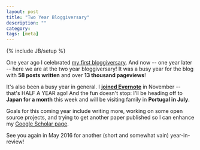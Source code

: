 ```yaml
---
layout: post
title: "Two Year Bloggiversary"
description: ""
category: 
tags: [meta]
---
```

{% include JB/setup %}

One year ago I celebrated [my first bloggiversary][1]. And now -- one year later -- here we are at the two year bloggiversary! It was a busy year for the blog with **58 posts written** and over **13 thousand pageviews**!

It's also been a busy year in general. I [**joined Evernote**][2] in November -- that's HALF A YEAR ago! And the fun doesn't stop: I'll be heading off to **Japan for a month** this week and will be visiting family in **Portugal in July**. 

Goals for this coming year include writing more, working on some open source projects, and trying to get another paper published so I can enhance my [Google Scholar page][3].

See you again in May 2016 for another (short and somewhat vain) year-in-review!

[1]: http://mark.gg/2014/05/01/one-year-bloggiversary/
[2]: http://mark.gg/2014/11/10/hello-world-evernote/
[3]: https://scholar.google.com/citations?user=orfurNwAAAAJ